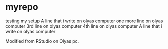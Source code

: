 # myrepo
testing my setup
A line that i write on olyas computer
one more line on olyas computer
3rd line on olyas computer
4th line on olyas computer
A line that i write on olyas computer

Modified from RStudio on Olyas pc.
